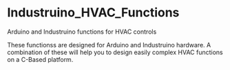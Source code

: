 # Industruino_HVAC_Functions
Arduino and Industruino functions for HVAC controls

These functionss are designed for Arduino and Industruino hardware.
A combination of these will help you to design easily complex HVAC functions on a C-Based platform.
